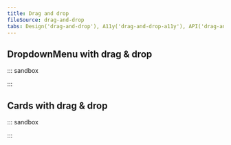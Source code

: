 ```yaml
---
title: Drag and drop
fileSource: drag-and-drop
tabs: Design('drag-and-drop'), A11y('drag-and-drop-a11y'), API('drag-and-drop-api'), Example('drag-and-drop-code'), Changelog('drag-and-drop-changelog')
---
```


## DropdownMenu with drag & drop

::: sandbox

<script lang="tsx">
  export Demo from 'stories/components/drag-and-drop/docs/examples/with_dropdownmenu.tsx';
</script>

:::

## Cards with drag & drop

::: sandbox

<script lang="tsx">
  export Demo from 'stories/components/drag-and-drop/docs/examples/with_cards.tsx';
</script>

:::
